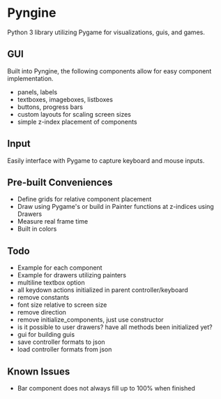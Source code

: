 # Pyngine
Python 3 library utilizing Pygame for visualizations, guis, and games.

## GUI
Built into Pyngine, the following components allow for easy component implementation.
- panels, labels
- textboxes, imageboxes, listboxes
- buttons, progress bars
- custom layouts for scaling screen sizes
- simple z-index placement of components

## Input
Easily interface with Pygame to capture keyboard and mouse inputs.

## Pre-built Conveniences
- Define grids for relative component placement
- Draw using Pygame's or build in Painter functions at z-indices using Drawers
- Measure real frame time
- Built in colors

## Todo
- Example for each component
- Example for drawers utilizing painters
- multiline textbox option
- all keydown actions initialized in parent controller/keyboard
- remove constants
- font size relative to screen size
- remove direction
- remove initialize_components, just use constructor
- is it possible to user drawers? have all methods been initialized yet?
- gui for building guis
- save controller formats to json
- load controller formats from json

## Known Issues
- Bar component does not always fill up to 100% when finished